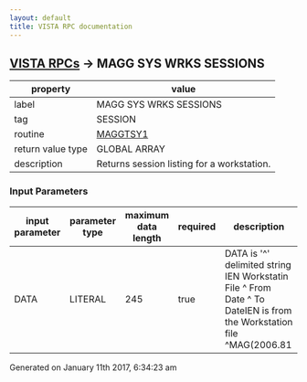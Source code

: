 ```yaml
---
layout: default
title: VISTA RPC documentation
---
```




## [VISTA RPCs](TableOfContent.md) &#8594; MAGG SYS WRKS SESSIONS 

 property | value 
--- | --- 
 label | MAGG SYS WRKS SESSIONS
 tag | SESSION
 routine | [MAGGTSY1](http://code.osehra.org/dox/Routine_MAGGTSY1_source.html)
 return value type | GLOBAL ARRAY
 description | Returns session listing for a workstation.

### Input Parameters

| input parameter | parameter type | maximum data length | required | description | 
| --- | --- | --- | --- | --- | 
| DATA | LITERAL | 245 | true |  DATA is '^' delimited string       IEN Workstatin File ^  From Date ^ To DateIEN is from the Workstation file ^MAG(2006.81 | 




Generated on January 11th 2017, 6:34:23 am